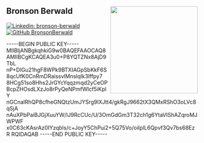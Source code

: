 <h2> Bronson Berwald
<img align='right' src="https://user-images.githubusercontent.com/15955558/30788339-19484f2e-a19b-11e7-9ac7-69562fba55b7.gif" width="230"></h2>

[![Linkedin: bronson-berwald](https://img.shields.io/badge/-bronsonberwald-blue?style=flat-square&logo=Linkedin&logoColor=white&link=https://www.linkedin.com/in/bronson-berwald/)](https://www.linkedin.com/in/bronson-berwald/)
[![GitHub BronsonBerwald](https://img.shields.io/github/followers/BronsonBerwald?label=follow&style=social)](https://github.com/BronsonBerwald)

<p>
-----BEGIN PUBLIC KEY-----
MIIBIjANBgkqhkiG9w0BAQEFAAOCAQ8AMIIBCgKCAQEA3u0+P8YQTZNx8AjD9TbL
nP+DlGu21hgF8WPk9BTXIAGpSbKkF6S8qcUfK0CnRmDRaissvlMnslqIk3lffpy7
8HCg51so8Hhs2JrGYcYqqzmqd2yCeOPBcpZHOsdLXzJo8rPyQeNPmfWlcf5iKplY
nGCnaIRhQP8cfheGNQtzUmJYSrg9lXJtt4/gkRgJ9662tX3QMxRShO3oLVc8qSjA
nAuXPbPaiBJGjXuuYW/lJ9RcCUc/U/3OmGdGm3T32ch1g6YtaVIShAZqroMJWPWF
x0C63cKAsrAz0IYzqbls/c+JoyY5ChPui2+5Q75Vo/oiIplL6Qpvf3Qv7bs68EzR
RQIDAQAB
-----END PUBLIC KEY-----
</p>
